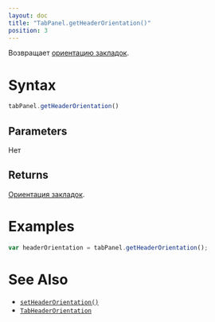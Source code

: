 ```yaml
---
layout: doc
title: "TabPanel.getHeaderOrientation()"
position: 3
---
```


Возвращает [ориентацию закладок](../TabHeaderOrientation/).

# Syntax

```js
tabPanel.getHeaderOrientation()
```

## Parameters

Нет

## Returns

[Ориентация закладок](../TabHeaderOrientation/).

# Examples

```js
var headerOrientation = tabPanel.getHeaderOrientation();
```

# See Also

* [`setHeaderOrientation()`](../TabPanel.setHeaderOrientation/)
* [`TabHeaderOrientation`](../TabHeaderOrientation/)
